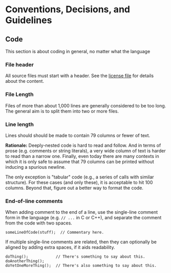 Conventions, Decisions, and Guidelines
======================================

Code
----

This section is about coding in general, no matter what the language

### File header

All source files must start with a header. See the
[license file](../../LICENSE.md) for details about the content.

### File Length

Files of more than about 1,000 lines are generally considered to be
too long. The general aim is to split them into two or more files.

### Line length

Lines should should be made to contain 79 columns or fewer of text.

**Rationale:** Deeply-nested code is hard to read and follow. And in terms of
prose (e.g. comments or string literals), a very wide column of text is harder
to read than a narrow one. Finally, even today there are many contexts in
which it is only safe to assume that 79 columns can be printed without
inducing a spurious newline.

The only exception is "tabular" code (e.g., a series of calls with similar
structure). For these cases (and only these), it is acceptable to hit 100
columns. Beyond that, figure out a better way to format the code.

### End-of-line comments

When adding comment to the end of a line, use the single-line comment
form in the language (e.g. `// ...` in C or C++), and separate the comment
from the code with two spaces.

```
someLineOfCode(stuff);  // Commentary here.
```

If multiple single-line comments are related, then they can optionally
be aligned by adding extra spaces, if it aids readability.

```
doThing();            // There's something to say about this.
doAnotherThing();
doYetOneMoreThing();  // There's also something to say about this.
```

